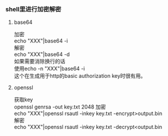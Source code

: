 ### shell里进行加密解密
1. base64  
   
    加密  
    echo "XXX"|base64 -i  
    解密  
    echo "XXX"|base64 -d  
    如果需要消除换行的话  
    使用echo -n "XXX"|base64 -i  
    这个在生成用于http的basic authorization key时很有用。

2. openssl
   
    获取key  
    openssl genrsa -out key.txt 2048
    加密  
    echo "XXX"|openssl rsautl -inkey key.txt -encrypt>output.bin  
    解密  
    echo "XXX"|openssl rsautl -inkey key.txt -decrypt<output.bin  
